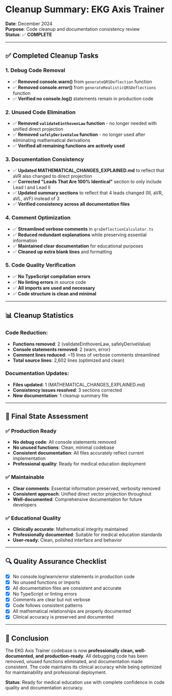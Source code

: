 # Cleanup Summary: EKG Axis Trainer

**Date**: December 2024  
**Purpose**: Code cleanup and documentation consistency review  
**Status**: ✅ **COMPLETE**

---

## ✅ **Completed Cleanup Tasks**

### **1. Debug Code Removal**
- ✅ **Removed console.warn()** from `generateQRSDeflection` function
- ✅ **Removed console.error()** from `generateRealisticQRSDeflections` function
- ✅ **Verified no console.log()** statements remain in production code

### **2. Unused Code Elimination**
- ✅ **Removed `validateEinthovenLaw` function** - no longer needed with unified direct projection
- ✅ **Removed `safelyDeriveValue` function** - no longer used after eliminating mathematical derivations
- ✅ **Verified all remaining functions are actively used**

### **3. Documentation Consistency**
- ✅ **Updated MATHEMATICAL_CHANGES_EXPLAINED.md** to reflect that aVR also changed to direct projection
- ✅ **Corrected "Leads That Are 100% Identical"** section to only include Lead I and Lead II
- ✅ **Updated summary sections** to reflect that 4 leads changed (III, aVR, aVL, aVF) instead of 3
- ✅ **Verified consistency across all documentation files**

### **4. Comment Optimization**
- ✅ **Streamlined verbose comments** in `qrsDeflectionCalculator.ts`
- ✅ **Reduced redundant explanations** while preserving essential information
- ✅ **Maintained clear documentation** for educational purposes
- ✅ **Cleaned up extra blank lines** and formatting

### **5. Code Quality Verification**
- ✅ **No TypeScript compilation errors**
- ✅ **No linting errors** in source code
- ✅ **All imports are used and necessary**
- ✅ **Code structure is clean and minimal**

---

## 📊 **Cleanup Statistics**

### **Code Reduction**:
- **Functions removed**: 2 (validateEinthovenLaw, safelyDeriveValue)
- **Console statements removed**: 2 (warn, error)
- **Comment lines reduced**: ~15 lines of verbose comments streamlined
- **Total source lines**: 2,602 lines (optimized and clean)

### **Documentation Updates**:
- **Files updated**: 1 (MATHEMATICAL_CHANGES_EXPLAINED.md)
- **Consistency issues resolved**: 3 sections corrected
- **New documentation**: 1 cleanup summary file

---

## 🎯 **Final State Assessment**

### **✅ Production Ready**
- **No debug code**: All console statements removed
- **No unused functions**: Clean, minimal codebase
- **Consistent documentation**: All files accurately reflect current implementation
- **Professional quality**: Ready for medical education deployment

### **✅ Maintainable**
- **Clear comments**: Essential information preserved, verbosity removed
- **Consistent approach**: Unified direct vector projection throughout
- **Well-documented**: Comprehensive documentation for future developers

### **✅ Educational Quality**
- **Clinically accurate**: Mathematical integrity maintained
- **Professionally documented**: Suitable for medical education standards
- **User-ready**: Clean, polished interface and behavior

---

## 🔍 **Quality Assurance Checklist**

- [x] No console.log/warn/error statements in production code
- [x] No unused functions or imports
- [x] All documentation files are consistent and accurate
- [x] No TypeScript or linting errors
- [x] Comments are clear but not verbose
- [x] Code follows consistent patterns
- [x] All mathematical relationships are properly documented
- [x] Clinical accuracy is preserved and documented

---

## 🎉 **Conclusion**

The EKG Axis Trainer codebase is now **professionally clean, well-documented, and production-ready**. All debugging code has been removed, unused functions eliminated, and documentation made consistent. The code maintains its clinical accuracy while being optimized for maintainability and professional deployment.

**Status**: Ready for medical education use with complete confidence in code quality and documentation accuracy.
